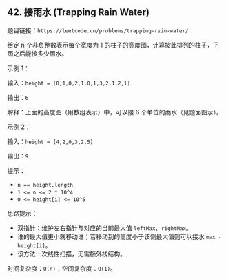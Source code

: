## 42. 接雨水 (Trapping Rain Water)

题目链接：`https://leetcode.cn/problems/trapping-rain-water/`

给定 n 个非负整数表示每个宽度为 1 的柱子的高度图，计算按此排列的柱子，下雨之后能接多少雨水。

示例 1：

输入：`height = [0,1,0,2,1,0,1,3,2,1,2,1]`

输出：`6`

解释：上面的高度图（用数组表示）中，可以接 6 个单位的雨水（见题面图示）。

示例 2：

输入：`height = [4,2,0,3,2,5]`

输出：`9`

提示：

- `n == height.length`
- `1 <= n <= 2 * 10^4`
- `0 <= height[i] <= 10^5`

思路提示：

- 双指针：维护左右指针与对应的当前最大值 `leftMax`、`rightMax`。
- 谁的最大值更小就移动谁；若移动到的高度小于该侧最大值则可以接水 `max - height[i]`。
- 该方法一次线性扫描，无需额外栈结构。

时间复杂度：`O(n)`；空间复杂度：`O(1)`。


